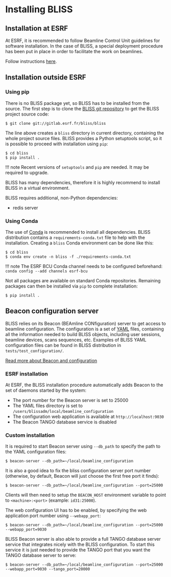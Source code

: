 # Installing BLISS

## Installation at ESRF

At ESRF, it is recommended to follow Beamline Control Unit guidelines for
software installation. In the case of BLISS, a special deployment procedure
has been put in place in order to facilitate the work on beamlines.

Follow instructions [here][1].

## Installation outside ESRF

### Using pip

There is no BLISS package yet, so BLISS has to be installed from the source.
The first step is to clone the [BLISS git repository][2] to get the BLISS project source code:

    $ git clone git://gitlab.esrf.fr/bliss/bliss

The line above creates a `bliss` directory in current directory, containing the
whole project source files. BLISS provides a Python setuptools script, so it
is possible to proceed with installation using `pip`:

    $ cd bliss
    $ pip install .

!!! note
    Recent versions of `setuptools` and `pip` are needed. It may
    be required to upgrade.

BLISS has many dependencies, therefore it is highly recommend to install BLISS
in a virtual environment.

BLISS requires additional, non-Python dependencies:

* redis server

### Using Conda

The use of [Conda][3] is recommended to install all dependencies. BLISS distribution contains a
`requirements-conda.txt` file to help with the installation. Creating a `bliss` Conda environment
can be done like this:

    $ cd bliss
    $ conda env create -n bliss -f ./requirements-conda.txt

!!! note
    The ESRF BCU Conda channel needs to be configured beforehand:
    `conda config --add channels esrf-bcu`

Not all packages are available on standard Conda repositories. Remaining packages can then be
installed via `pip` to complete installation:

    $ pip install .

## Beacon configuration server

BLISS relies on its Beacon (BEAmline CONfiguration) server to get access to
beamline configuration. The configuration is a set of [YAML][7] files,
containing all the information needed to build BLISS objects, including user
sessions, beamline devices, scans sequences, etc.
Examples of BLISS YAML configuration files can be found in BLISS distribution
in `tests/test_configuration/`.

[Read more about Beacon and configuration](config.md)

### ESRF installation

At ESRF, the BLISS installation procedure automatically adds Beacon to the set
of daemons started by the system:

* The port number for the Beacon server is set to 25000
* The YAML files directory is set to `/users/blissadm/local/beamline_configuration`
* The configuration web application is available at `http://localhost:9030`
* The Beacon TANGO database service is disabled

### Custom installation

It is required to start Beacon server using `--db_path` to specify the path to the YAML configuration files:

    $ beacon-server --db_path=~/local/beamline_configuration

It is also a good idea to fix the bliss configuration server port number
(otherwise, by default, Beacon will just choose the first free port it finds):

    $ beacon-server --db_path=~/local/beamline_configuration --port=25000

Clients will then need to setup the `BEACON_HOST` environment variable to
point to `<machine>:<port>` (example: `id31:25000`).

The web configuration UI has to be enabled, by specifying the web application port number using `--webapp_port`:

    $ beacon-server --db_path=~/local/beamline_configuration --port=25000 --webapp_port=9030

BLISS Beacon server is also able to provide a full TANGO database server service that integrates nicely with the BLISS configuration. To start this service it is just needed to provide the TANGO port that you want the TANGO database server to serve:

    $ beacon-server --db_path=~/local/beamline_configuration --port=25000 --webapp_port=9030 --tango_port=20000

[1]: https://gitlab.esrf.fr/bliss/ansible/blob/master/README.md
[2]: https://gitlab.esrf.fr/bliss/bliss
[3]: https://conda.io/docs/
[4]: http://www.gevent.org
[5]: http://software.schmorp.de/pkg/libev.html
[6]: http://libuv.org/
[7]: https://en.wikipedia.org/wiki/YAML

